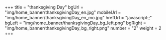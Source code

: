 +++
title = "thanksgiving Day"
bgUrl = "img/home_banner/thanksgivingDay_en.jpg"
mobileUrl = "img/home_banner/thanksgivingDay_en_mo.jpg"
hrefUrl = "javascript:;"
bgLeft = "img/home_banner/thanksgivingDay_bg_left.png"
bgRight = "img/home_banner/thanksgivingDay_bg_right.png"
number = "2"
weight =  2
+++